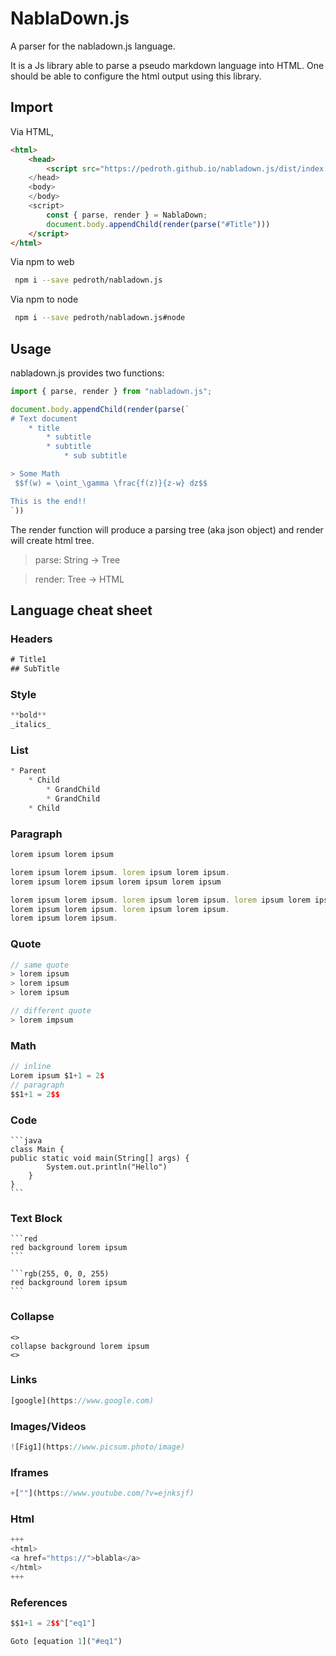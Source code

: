 # NablaDown.js

A parser for the nabladown.js language.

It is a Js library able to parse a pseudo markdown language into HTML. One should be able to configure the html output using this library.

## Import

Via HTML,

```html
<html>
	<head>
		<script src="https://pedroth.github.io/nabladown.js/dist/index.js">
	</head>
	<body>
	</body>
	<script>
		const { parse, render } = NablaDown;
		document.body.appendChild(render(parse("#Title")))
	</script>
</html>
```

Via npm to web

```bash
 npm i --save pedroth/nabladown.js
```

Via npm to node

```bash
 npm i --save pedroth/nabladown.js#node
```

## Usage

nabladown.js provides two functions:

```javascript
import { parse, render } from "nabladown.js";

document.body.appendChild(render(parse(`
# Text document
	* title
		* subtitle
		* subtitle
			* sub subtitle

> Some Math
 $$f(w) = \oint_\gamma \frac{f(z)}{z-w} dz$$

This is the end!!
`))
```

The render function will produce a parsing tree (aka json object) and render will create html tree.

> parse: String -> Tree

> render: Tree -> HTML

## Language cheat sheet

### Headers

```javascript
# Title1
## SubTitle
```

### Style

```javascript
**bold**
_italics_
```

### List

```javascript
* Parent
	* Child
		* GrandChild
		* GrandChild
	* Child
```

### Paragraph

```javascript
lorem ipsum lorem ipsum

lorem ipsum lorem ipsum. lorem ipsum lorem ipsum.
lorem ipsum lorem ipsum lorem ipsum lorem ipsum

lorem ipsum lorem ipsum. lorem ipsum lorem ipsum. lorem ipsum lorem ipsum
lorem ipsum lorem ipsum. lorem ipsum lorem ipsum.
lorem ipsum lorem ipsum.
```

### Quote

```javascript
// same quote
> lorem ipsum
> lorem ipsum
> lorem ipsum

// different quote
> lorem impsum
```

### Math

```javascript
// inline
Lorem ipsum $1+1 = 2$
// paragraph
$$1+1 = 2$$
```

### Code

````
```java
class Main {
public static void main(String[] args) {
		System.out.println("Hello")
	}
}
```
````

### Text Block

````
```red
red background lorem ipsum
```
````

````
```rgb(255, 0, 0, 255)
red background lorem ipsum
```
````

### Collapse

```
<>
collapse background lorem ipsum
<>
```

### Links

```javascript
[google](https://www.google.com)
```

### Images/Videos

```javascript
![Fig1](https://www.picsum.photo/image)
```

### Iframes

```javascript
+[""](https://www.youtube.com/?v=ejnksjf)
```

### Html

```javascript
+++
<html>
<a href="https://">blabla</a>
</html>
+++
```

### References

```javascript
$$1+1 = 2$$^["eq1"]

Goto [equation 1]("#eq1")
```
